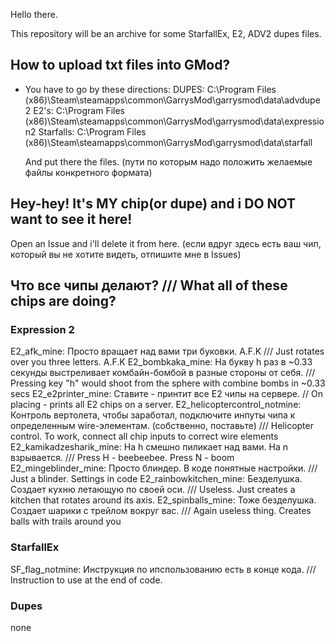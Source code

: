 Hello there.

This repository will be an archive for some StarfallEx, E2, ADV2 dupes files.

## How to upload txt files into GMod?

- You have to go by these directions:
  DUPES: C:\Program Files (x86)\Steam\steamapps\common\GarrysMod\garrysmod\data\advdupe2
  E2's: C:\Program Files (x86)\Steam\steamapps\common\GarrysMod\garrysmod\data\expression2
  Starfalls: C:\Program Files (x86)\Steam\steamapps\common\GarrysMod\garrysmod\data\starfall

  And put there the files.
(пути по которым надо положить желаемые файлы конкретного формата)
## Hey-hey! It's MY chip(or dupe) and i DO NOT want to see it here!

Open an Issue and i'll delete it from here.
(если вдруг здесь есть ваш чип, который вы не хотите видеть, отпишите мне в Issues)
## Что все чипы делают? /// What all of these chips are doing?

### Expression 2
E2_afk_mine: Просто вращает над вами три буковки. A.F.K /// Just rotates over you three letters. A.F.K
E2_bombkaka_mine: На букву h раз в ~0.33 секунды выстреливает комбайн-бомбой в разные стороны от себя. /// Pressing key "h" would shoot from the sphere with combine bombs in ~0.33 secs 
E2_e2printer_mine: Ставите - принтит все Е2 чипы на сервере. // On placing - prints all E2 chips on a server.
E2_helicoptercontrol_notmine: Контроль вертолета, чтобы заработал, подключите инпуты чипа к определенным wire-элементам. (собственно, поставьте) /// Helicopter control. To work, connect all chip inputs to correct wire elements
E2_kamikadzesharik_mine: На h смешно пиликает над вами. На n взрывается. /// Press H - beebeebee. Press N - boom
E2_mingeblinder_mine: Просто блиндер. В коде понятные настройки. /// Just a blinder. Settings in code
E2_rainbowkitchen_mine: Безделушка. Создает кухню летающую по своей оси. /// Useless. Just creates a kitchen that rotates around its axis.
E2_spinballs_mine: Тоже безделушка. Создает шарики с трейлом вокруг вас. /// Again useless thing. Creates balls with trails around you

### StarfallEx
SF_flag_notmine: Инструкция по ипспользованию есть в конце кода. /// Instruction to use at the end of code.

### Dupes
none
